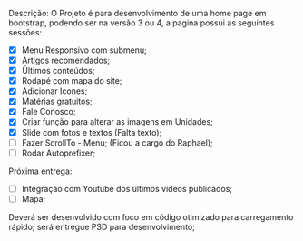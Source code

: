 Descrição:
O Projeto é para desenvolvimento de uma home page em bootstrap, podendo ser na versão 3 ou 4, a pagina possui as seguintes sessões:  
- [x] Menu Responsivo com submenu;  
- [x] Artigos recomendados;  
- [x] Últimos conteúdos;  
- [x] Rodapé com mapa do site;  
- [x] Adicionar Icones;  
- [x] Matérias gratuitos;  
- [x] Fale Conosco;  
- [x] Criar função para alterar as imagens em Unidades; 
- [x] Slide com fotos e textos (Falta texto); 
- [ ] Fazer ScrollTo - Menu;  (Ficou a cargo do Raphael);  
- [ ] Rodar Autoprefixer;  
  
Próxima entrega:  
- [ ] Integração com Youtube dos últimos vídeos publicados;  
- [ ] Mapa;  
  
Deverá ser desenvolvido com foco em código otimizado para carregamento rápido; será entregue PSD para desenvolvimento;  